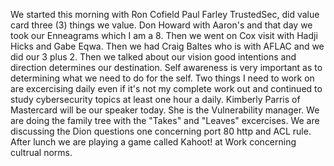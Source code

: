 We started this morning with Ron Cofield Paul Farley TrustedSec, did value card three (3) things we value. 
Don Howard with Aaron's and that day we took our Enneagrams which I am a 8. Then we went on Cox visit with Hadji Hicks and Gabe Eqwa. 
Then we had Craig Baltes who is with AFLAC and we did our 3 plus 2. 
Then we talked about our vision good intentions and direction determines our destination.
Self awareness is very important as to determining what we need to do for the self.
Two things I need to work on are excercising daily even if it's not my complete work out and continued to study cybersecurity topics at least one hour a daily.
Kimberly Parris of Mastercard will be our speaker today. She is the Vulnerability manager.
We are doing the family tree with the "Takes" and "Leaves" excercises.
We are discussing the Dion questions one concerning port 80 http and ACL rule.
After lunch we are playing a game called Kahoot! at Work concerning cultrual norms.
